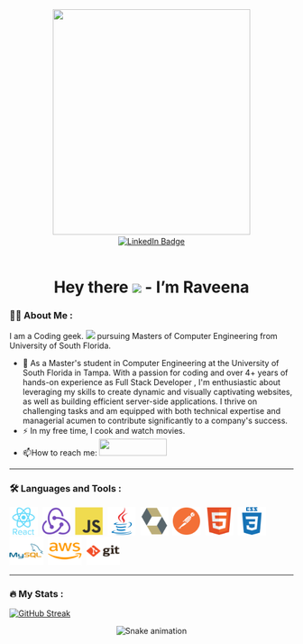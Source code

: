 <div id="header" align="center">
  <img
    src="https://media.giphy.com/media/YnS7j9pwnECXLMrI4t/giphy.gif"
    width="350pt"
    height="400pt"
  />

  <div id="badges">
    <a href="https://www.linkedin.com/in/raveenaginjala-usf/">
      <img
        src="https://img.shields.io/badge/LinkedIn-blue?style=for-the-badge&logo=linkedin&logoColor=white"
        alt="LinkedIn Badge"
      />
    </a>
  </div>
  <img
    src="https://komarev.com/ghpvc/?username=Asrst&style=flat-square&color=blue"
    alt=""
  />
  <h1>
    Hey there
    <img
      src="https://media.giphy.com/media/hvRJCLFzcasrR4ia7z/giphy.gif"
      width="30px"
    />
    - I’m Raveena
  </h1>
</div>

### :woman_technologist: About Me :

I am a Coding geek. <img src="https://media.giphy.com/media/WUlplcMpOCEmTGBtBW/giphy.gif" width="30"> pursuing Masters of Computer Engineering from University of South Florida.

- :telescope: As a Master's student in Computer Engineering at the University of South Florida in Tampa. With a passion for coding and over 4+ years of hands-on experience as Full Stack Developer , I'm enthusiastic about leveraging my skills to create dynamic and visually captivating websites, as well as building efficient server-side applications. I thrive on challenging tasks and am equipped with both technical expertise and managerial acumen to contribute significantly to a company's success.
- :zap: In my free time, I cook and watch movies.
- :mailbox:How to reach me: <a href="https://www.linkedin.com/in/raveenaginjala-usf/" target="_blank"><img src="https://img.shields.io/badge/-LinkedIn-%230077B5?style=for-the-badge&logo=linkedin&logoColor=white" target="_blank" width="120" height="30" ></a> 
---

### :hammer_and_wrench: Languages and Tools :
<div>
  <img src="https://github.com/devicons/devicon/blob/master/icons/react/react-original-wordmark.svg" title="react" alt="React" width="50" height="50"/>&nbsp;
  <img src="https://github.com/devicons/devicon/blob/master/icons/redux/redux-original.svg" title="redux" alt="redux" width="50" height="50"/>&nbsp;
  <img src="https://github.com/devicons/devicon/blob/master/icons/javascript/javascript-original.svg" title="javascript" alt="javascript" width="50" height="50"/>&nbsp;
   <img src="https://github.com/devicons/devicon/blob/master/icons/java/java-original.svg" title="java" alt="java" width="50" height="50"/>&nbsp;
   <img src="https://github.com/devicons/devicon/blob/master/icons/hibernate/hibernate-original.svg" title="hibernate" alt="hibernate" width="50" height="50"/>&nbsp;
   <img src="https://github.com/devicons/devicon/blob/master/icons/postman/postman-original.svg" title="postman" alt="postman" width="50" height="50"/>&nbsp;
   <img src="https://github.com/devicons/devicon/blob/master/icons/html5/html5-original.svg" title="HTML5" alt="HTML" width="50" height="50"/>&nbsp; 
  <img src="https://github.com/devicons/devicon/blob/master/icons/css3/css3-plain-wordmark.svg"  title="CSS3" alt="CSS" width="50" height="50"/>&nbsp;
  <img src="https://github.com/devicons/devicon/blob/master/icons/mysql/mysql-original-wordmark.svg" title="MySQL"  alt="MySQL" width="60" height="50" />&nbsp;
  <img src="https://github.com/devicons/devicon/blob/master/icons/amazonwebservices/amazonwebservices-plain-wordmark.svg" title="AWS" alt="AWS" width="60" height="50"/>&nbsp;
  <img src="https://github.com/devicons/devicon/blob/master/icons/git/git-original-wordmark.svg"  fill="red" title="Git" alt="Git" width="60" height="50"/>
 
  
  
  ---

### :fire: My Stats :
[![GitHub Streak](https://streak-stats.demolab.com/?user=RaveenaReddyGinjala)](https://git.io/streak-stats)


<div align="center">

  ![Snake animation](https://github.com/danielbped/danielbped/blob/output/github-contribution-grid-snake.svg)
  
</div>



<!---
RaveenaReddyGinjala/RaveenaReddyGinjala/ is a ✨ special ✨ repository because its `README.md` (this file) appears on your GitHub profile.
You can click the Preview link to take a look at your changes.
--->
